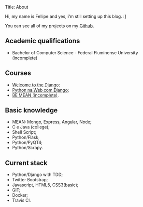 Title: About

Hi, my name is Fellipe and yes, i'm still setting up this blog. :]

You can see all of my projects on my [Github](https://github.com/delete).

## Academic qualifications

* Bachelor of Computer Science - Federal Fluminense University (incomplete)


## Courses

* [Welcome to the Django](http://welcometothedjango.com.br/);
* [Python na Web com Django](https://www.udemy.com/python-3-na-web-com-django-basico-intermediario/);
* [BE MEAN (incomplete)](http://bemean.com.br/videos/#introduction).


## Basic knowledge

* MEAN: Mongo, Express, Angular, Node;
* C e Java (college);
* Shell Script;
* Python/Flask;
* Python/PyQT4;
* Python/Scrapy.


## Current stack 

* Python/Django with TDD;
* Twitter Bootstrap;
* Javascript, HTML5, CSS3(basic);
* GIT;
* Docker;
* Travis CI.